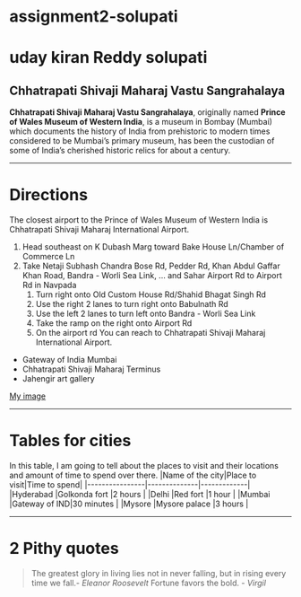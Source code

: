 # assignment2-solupati
# uday kiran Reddy solupati
## Chhatrapati Shivaji Maharaj Vastu Sangrahalaya

**Chhatrapati Shivaji Maharaj Vastu Sangrahalaya**, originally named **Prince of Wales Museum of Western India**, is a museum in Bombay (Mumbai) which documents the history of India from prehistoric to modern times considered to be Mumbai’s primary museum, has been the custodian of some of India’s cherished historic relics for about a century.
***


# Directions
The closest airport to the Prince of Wales Museum of Western India is Chhatrapati Shivaji Maharaj International Airport. 
1. Head southeast on K Dubash Marg toward Bake House Ln/Chamber of Commerce Ln
2. Take Netaji Subhash Chandra Bose Rd, Pedder Rd, Khan Abdul Gaffar Khan Road, Bandra - Worli Sea Link, ... and Sahar Airport Rd to Airport Rd in Navpada
    1. Turn right onto Old Custom House Rd/Shahid Bhagat Singh Rd
    2. Use the right 2 lanes to turn right onto Babulnath Rd
    3. Use the left 2 lanes to turn left onto Bandra - Worli Sea Link
    4. Take the ramp on the right onto Airport Rd
    5. On the airport rd You can reach to Chhatrapati Shivaji Maharaj International Airport. 

* Gateway of India Mumbai
* Chhatrapati Shivaji Maharaj Terminus
* Jahengir art gallery

[My image](Uday.jpeg)

***

# Tables for cities
In this table, I am going to tell about the places to visit and their locations and amount of time to spend over there.
|Name of the city|Place to visit|Time to spend|
|----------------|--------------|-------------|
|Hyderabad       |Golkonda fort |2 hours      |
|Delhi           |Red fort      |1 hour       |
|Mumbai          |Gateway of IND|30 minutes   |
|Mysore          |Mysore palace |3 hours      |

***

# 2 Pithy quotes
> The greatest glory in living lies not in never falling, but in rising every time we fall.- *Eleanor Roosevelt*
> Fortune favors the bold. - *Virgil*